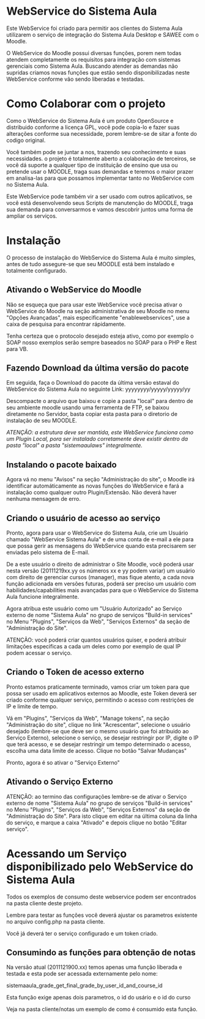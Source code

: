 # WebService do Sistema Aula

Este WebService foi criado para permitir aos clientes do Sistema Aula 
utilizarem o serviço de integração do Sistema Aula Desktop e SAWEE com o
Moodle.

O WebService do Moodle possui diversas funções, porem nem todas atendem 
completamente os requisitos para integração com sistemas gerenciais como
Sistema Aula. Buscando atender as demandas não supridas criamos novas 
funções que estão sendo disponibilizadas neste WebService conforme vão 
sendo liberadas e testadas.

# Como Colaborar com o projeto
Como o WebService do Sistema Aula é um produto OpenSource e distribuido 
conforme a licença GPL, você pode copia-lo e fazer suas alterações conforme
sua necessidade, porem lembre-se de sitar a fonte do codigo original.

Você também pode se juntar a nos, trazendo seu conhecimento e suas 
necessidades. o projeto é totalmente aberto a colaboração de terceiros, se
você dá suporte a qualquer tipo de instituição de ensino que usa ou 
pretende usar o MOODLE, traga suas demandas e teremos o maior prazer em 
analisa-las para que possamos implementar tanto no WebService com no 
Sistema Aula.

Este WebService pode também vir a ser usado com outros aplicativos, se você
está desenvolvendo seus Scripts de manutenção do MOODLE, traga sua demanda
para conversarmos e vamos descobrir juntos uma forma de ampliar os serviços.

# Instalação
O processo de instalação do WebService do Sistema Aula é muito simples,
antes de tudo assegure-se que seu MOODLE está bem instalado e totalmente 
configurado.

## Ativando o WebService do Moodle
Não se esqueça que para usar este WebService você precisa ativar o 
WebService do Moodle na seção administrativa de seu Moodle no menu "Opções
Avançadas", mais especificamente "enablewebservices", use a caixa de 
pesquisa para encontrar rápidamente.

Tenha certeza que o protocolo desejado esteja ativo, como por exemplo o SOAP
nosso exemplos serão sempre baseados no SOAP para o PHP e Rest para VB.

## Fazendo Download da última versão do pacote
Em seguida, faça o Download do pacote da última versão estaval do WebService
do Sistema Aula no seguinte Link: yyyyyyyy/yyyyy/yyyyy/yy

Descompacte o arquivo que baixou e copie a pasta "local" para dentro de seu
ambiente moodle usando uma ferramenta de FTP, se baixou diretamente no 
Servidor, basta copiar esta pasta para o diretorio de instalação de seu 
MOODLE.

_ATENÇÃO:  a estrutura deve ser mantida, este WebService funciona como um 
Plugin Local, pora ser instalado corretamente deve existir dentro da pasta
"local" a pasta "sistemaaulaws" integralmente._

## Instalando o pacote baixado
Agora vá no menu "Avisos" na seção "Administração do site", o Moodle irá 
identificar automáticamente as novas funções do WebService e fará a 
instalação como qualquer outro Plugin/Extensão. Não deverá haver nenhuma
mensagem de erro.

## Criando o usuário de acesso ao serviço
Pronto, agora para usar o WebService do Sistema Aula, crie um Usuário 
chamado "WebService Sistema Aula" e de uma conta de e-mail a ele para que
possa gerir as mensagens do WebService quando esta precisarem ser enviadas 
pelo sistema de E-mail.

De a este usuário o direito de administrar o Site Moodle, você poderá usar
nesta versão (20111219xx.yy os números xx e yy podem variar) um usuário com 
direito de gerenciar cursos (manager), mas fique atento, a cada nova função 
adicionada em versões futuras, poderá ser preciso um usuário com 
habilidades/capabilities mais avançadas para que o WebService do Sistema
Aula funcione integralmente.

Agora atribua este usuário como um "Usuário Autorizado" ao Serviço externo 
de nome "Sistema Aula" no grupo de serviços "Build-in services" no Menu 
"Plugins", "Serviços da Web", "Serviços Externos" da seção de 
"Administração do Site".

ATENÇÃO: você poderá criar quantos usuários quiser, e poderá atribuir 
limitações especificas a cada um deles como por exemplo de qual IP podem
acessar o serviço.

## Criando o Token de acesso externo

Pronto estamos praticamente terminado, vamos criar um token para que possa
ser usado em aplicativos externos ao Moodle, este Token deverá ser criado
conforme qualquer serviço, permitindo o acesso com restrições de IP e
limite de tempo.

Vá em "Plugins", "Serviços da Web", "Manage tokens", na seção 
"Administração do site", clique no link "Acrescentar", selecione o usuário
desejado (lembre-se que deve ser o mesmo usuário que foi atribuido ao 
Serviço Externo), selecione o serviço, se desejar restringir por IP, 
digite o IP que terá acesso, e se desejar restringir um tempo determinado
o acesso, escolha uma data limite de acesso. Clique no botão 
"Salvar Mudanças"

Pronto, agora é so ativar o "Serviço Externo"

## Ativando o Serviço Externo
ATENÇÃO: ao termino das configurações lembre-se de ativar o Serviço externo 
de nome "Sistema Aula" no grupo de serviços "Build-in services" no Menu 
"Plugins", "Serviços da Web", "Serviços Externos" da seção de 
"Administração do Site". Para isto clique em editar na última coluna da 
linha do serviço, e marque a caixa "Ativado" e depois clique no botão
"Editar serviço".

# Acessando um Serviço disponibilizado pelo WebService do Sistema Aula
Todos os exemplos de consumo deste webservice podem ser encontrados na
pasta cliente deste projeto.

Lembre para testar as funções você deverá ajustar os parametros existente
no arquivo config.php na pasta cliente.

Você já deverá ter o serviço configurado e um token criado.

## Consumindo as funções para obtenção de notas

Na versão atual (2011121900.xx) temos apenas uma função liberada e testada
e esta pode ser acessada externamente pelo nome: 

sistemaaula_grade_get_final_grade_by_user_id_and_course_id

Esta função exige apenas dois parametros, o id do usário e o id do curso

Veja na pasta cliente/notas um exemplo de como é consumido esta função.




